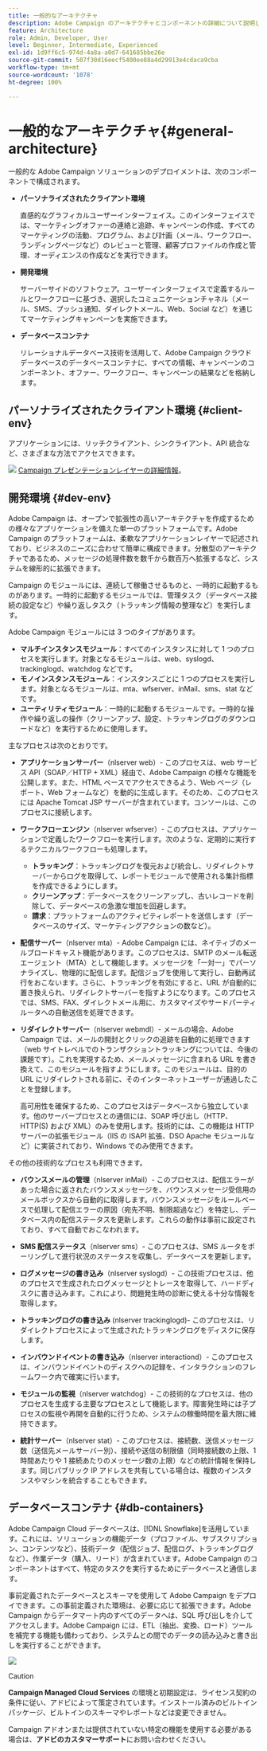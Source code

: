 ```yaml
---
title: 一般的なアーキテクチャ
description: Adobe Campaign のアーキテクチャとコンポーネントの詳細について説明します。クライアントコンソールと環境のパーソナライズの詳細を確認します。
feature: Architecture
role: Admin, Developer, User
level: Beginner, Intermediate, Experienced
exl-id: 1d9ff6c5-974d-4a8a-a0d7-641685bbe26e
source-git-commit: 507f30d16eecf5400ee88a4d29913e4cdaca9cba
workflow-type: tm+mt
source-wordcount: '1078'
ht-degree: 100%

---
```


# 一般的なアーキテクチャ{#general-architecture}

一般的な Adobe Campaign ソリューションのデプロイメントは、次のコンポーネントで構成されます。

* **パーソナライズされたクライアント環境**

   直感的なグラフィカルユーザーインターフェイス。このインターフェイスでは、マーケティングオファーの連絡と追跡、キャンペーンの作成、すべてのマーケティングの活動、プログラム、および計画（メール、ワークフロー、ランディングページなど）のレビューと管理、顧客プロファイルの作成と管理、オーディエンスの作成などを実行できます。

* **開発環境**

   サーバーサイドのソフトウェア。ユーザーインターフェイスで定義するルールとワークフローに基づき、選択したコミュニケーションチャネル（メール、SMS、プッシュ通知、ダイレクトメール、Web、Social など）を通じてマーケティングキャンペーンを実施できます。

* **データベースコンテナ**

   リレーショナルデータベース技術を活用して、Adobe Campaign クラウドデータベースのデータベースコンテナに、すべての情報、キャンペーンのコンポーネント、オファー、ワークフロー、キャンペーンの結果などを格納します。

## パーソナライズされたクライアント環境 {#client-env}

アプリケーションには、リッチクライアント、シンクライアント、API 統合など、さまざまな方法でアクセスできます。

![](../assets/do-not-localize/glass.png) [Campaign プレゼンテーションレイヤーの詳細情報](../start/ac-components.md)。

## 開発環境 {#dev-env}

Adobe Campaign は、オープンで拡張性の高いアーキテクチャを作成するための様々なアプリケーションを備えた単一のプラットフォームです。Adobe Campaign のプラットフォームは、柔軟なアプリケーションレイヤーで記述されており、ビジネスのニーズに合わせて簡単に構成できます。分散型のアーキテクチャであるため、メッセージの処理件数を数千から数百万へ拡張するなど、システムを線形的に拡張できます。

Campaign のモジュールには、連続して稼働させるものと、一時的に起動するものがあります。一時的に起動するモジュールでは、管理タスク（データベース接続の設定など）や繰り返しタスク（トラッキング情報の整理など）を実行します。

Adobe Campaign モジュールには 3 つのタイプがあります。

* **マルチインスタンスモジュール**：すべてのインスタンスに対して 1 つのプロセスを実行します。対象となるモジュールは、web、syslogd、trackinglogd、watchdog などです。
* **モノインスタンスモジュール**：インスタンスごとに 1 つのプロセスを実行します。対象となるモジュールは、mta、wfserver、inMail、sms、stat などです。
* **ユーティリティモジュール**：一時的に起動するモジュールです。一時的な操作や繰り返しの操作（クリーンアップ、設定、トラッキングログのダウンロードなど）を実行するために使用します。

主なプロセスは次のとおりです。

* **アプリケーションサーバー**（nlserver web）- このプロセスは、web サービス API（SOAP／HTTP + XML）経由で、Adobe Campaign の様々な機能を公開します。また、HTML ベースでアクセスできるよう、Web ページ（レポート、Web フォームなど）を動的に生成します。そのため、このプロセスには Apache Tomcat JSP サーバーが含まれています。コンソールは、このプロセスに接続します。

* **ワークフローエンジン**（nlserver wfserver）- このプロセスは、アプリケーションで定義したワークフローを実行します。次のような、定期的に実行するテクニカルワークフローも処理します。

   * **トラッキング**：トラッキングログを復元および統合し、リダイレクトサーバーからログを取得して、レポートモジュールで使用される集計指標を作成できるようにします。
   * **クリーンアップ**：データベースをクリーンアップし、古いレコードを削除して、データベースの急激な増加を回避します。
   * **請求**：プラットフォームのアクティビティレポートを送信します（データベースのサイズ、マーケティングアクションの数など）。

* **配信サーバー**（nlserver mta）- Adobe Campaign には、ネイティブのメールブロードキャスト機能があります。このプロセスは、SMTP のメール転送エージェント（MTA）として機能します。メッセージを「一対一」でパーソナライズし、物理的に配信します。配信ジョブを使用して実行し、自動再試行をおこないます。さらに、トラッキングを有効にすると、URL が自動的に置き換えられ、リダイレクトサーバーを指すようになります。このプロセスでは、SMS、FAX、ダイレクトメール用に、カスタマイズやサードパーティルータへの自動送信を処理できます。

* **リダイレクトサーバー**（nlserver webmdl）- メールの場合、Adobe Campaign では、メールの開封とクリックの追跡を自動的に処理できます（web サイトレベルでのトランザクショントラッキングについては、今後の課題です）。これを実現するため、メールメッセージに含まれる URL を書き換えて、このモジュールを指すようにします。このモジュールは、目的の URL にリダイレクトされる前に、そのインターネットユーザーが通過したことを登録します。

   高可用性を確保するため、このプロセスはデータベースから独立しています。他のサーバープロセスとの通信には、SOAP 呼び出し（HTTP、HTTP(S) および XML）のみを使用します。技術的には、この機能は HTTP サーバーの拡張モジュール（IIS の ISAPI 拡張、DSO Apache モジュールなど）に実装されており、Windows でのみ使用できます。

その他の技術的なプロセスも利用できます。

* **バウンスメールの管理**（nlserver inMail）- このプロセスは、配信エラーがあった場合に返されたバウンスメッセージを、バウンスメッセージ受信用のメールボックスから自動的に取得します。バウンスメッセージをルールベースで処理して配信エラーの原因（宛先不明、制限超過など）を特定し、データベース内の配信ステータスを更新します。これらの動作は事前に設定されており、すべて自動でおこなわれます。

* **SMS 配信ステータス**（nlserver sms）- このプロセスは、SMS ルータをポーリングして進行状況のステータスを収集し、データベースを更新します。

* **ログメッセージの書き込み**（nlserver syslogd）- この技術プロセスは、他のプロセスで生成されたログメッセージとトレースを取得して、ハードディスクに書き込みます。これにより、問題発生時の診断に使える十分な情報を取得します。

* **トラッキングログの書き込み** (nlserver trackinglogd)- このプロセスは、リダイレクトプロセスによって生成されたトラッキングログをディスクに保存します。

* **インバウンドイベントの書き込み**（nlserver interactiond）- このプロセスは、インバウンドイベントのディスクへの記録を、インタラクションのフレームワーク内で確実に行います。

* **モジュールの監視**（nlserver watchdog）- この技術的なプロセスは、他のプロセスを生成する主要なプロセスとして機能します。障害発生時には子プロセスの監視や再開を自動的に行うため、システムの稼働時間を最大限に維持できます。

* **統計サーバー**（nlserver stat）- このプロセスは、接続数、送信メッセージ数（送信先メールサーバー別）、接続や送信の制限値（同時接続数の上限、1 時間あたりや 1 接続あたりのメッセージ数の上限）などの統計情報を保持します。同じパブリック IP アドレスを共有している場合は、複数のインスタンスやマシンを統合することもできます。

## データベースコンテナ {#db-containers}

Adobe Campaign Cloud データベースは、[!DNL Snowflake]を活用しています。これには、ソリューションの機能データ（プロファイル、サブスクリプション、コンテンツなど）、技術データ（配信ジョブ、配信ログ、トラッキングログなど）、作業データ（購入、リード）が含まれています。Adobe Campaign のコンポーネントはすべて、特定のタスクを実行するためにデータベースと通信します。

事前定義されたデータベースとスキーマを使用して Adobe Campaign をデプロイできます。この事前定義された環境は、必要に応じて拡張できます。Adobe Campaign からデータマート内のすべてのデータへは、SQL 呼び出しを介してアクセスします。Adobe Campaign には、ETL（抽出、変換、ロード）ツールを補完する機能も備わっており、システムとの間でのデータの読み込みと書き出しを実行することができます。

![](assets/data-flow-diagram.png)


>[!CAUTION]
>
>**Campaign Managed Cloud Services** の環境と初期設定は、ライセンス契約の条件に従い、アドビによって策定されています。インストール済みのビルトインパッケージ、ビルトインのスキーマやレポートなどは変更できません。
>
>Campaign アドオンまたは提供されていない特定の機能を使用する必要がある場合は、**アドビのカスタマーサポート**&#x200B;にお問い合わせください。